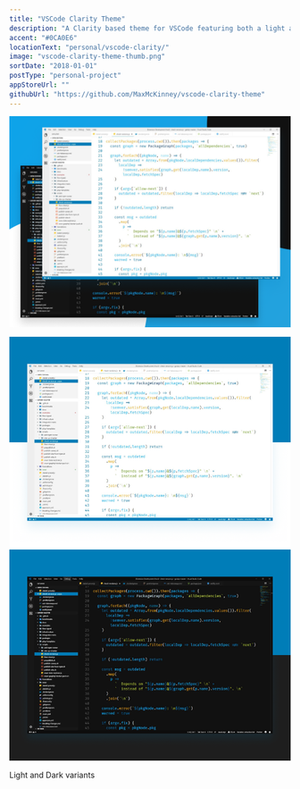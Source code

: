 ```yaml
---
title: "VSCode Clarity Theme"
description: "A Clarity based theme for VSCode featuring both a light and dark variant."
accent: "#0CA0E6"
locationText: "personal/vscode-clarity/"
image: "vscode-clarity-theme-thumb.png"
sortDate: "2018-01-01"
postType: "personal-project"
appStoreUrl: ""
githubUrl: "https://github.com/MaxMcKinney/vscode-clarity-theme"
---
```


![Get Sum Image](vscode-clarity-theme-overview.png)

<div class="photo-grid">
    <img src="theme-light.png">
    <img src="theme-dark.png">
</div>
<p class="photo-grid-subtitle">Light and Dark variants</p>